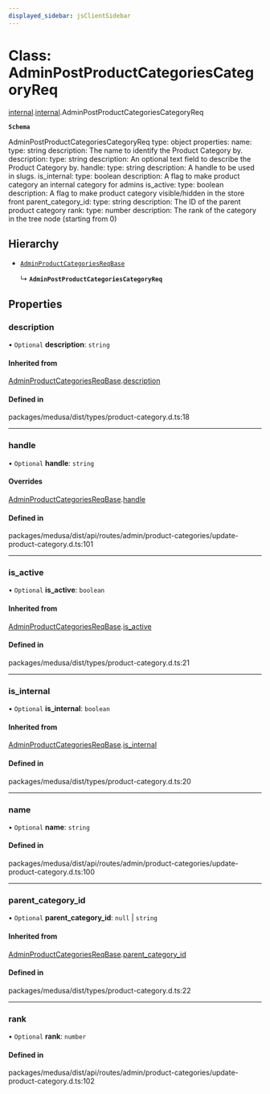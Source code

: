 ```yaml
---
displayed_sidebar: jsClientSidebar
---
```


# Class: AdminPostProductCategoriesCategoryReq

[internal](../modules/internal-8.md).[internal](../modules/internal-8.internal.md).AdminPostProductCategoriesCategoryReq

**`Schema`**

AdminPostProductCategoriesCategoryReq
type: object
properties:
  name:
    type: string
    description:  The name to identify the Product Category by.
  description:
    type: string
    description: An optional text field to describe the Product Category by.
  handle:
    type: string
    description:  A handle to be used in slugs.
  is_internal:
    type: boolean
    description: A flag to make product category an internal category for admins
  is_active:
    type: boolean
    description: A flag to make product category visible/hidden in the store front
  parent_category_id:
    type: string
    description: The ID of the parent product category
  rank:
    type: number
    description: The rank of the category in the tree node (starting from 0)

## Hierarchy

- [`AdminProductCategoriesReqBase`](internal-8.AdminProductCategoriesReqBase.md)

  ↳ **`AdminPostProductCategoriesCategoryReq`**

## Properties

### description

• `Optional` **description**: `string`

#### Inherited from

[AdminProductCategoriesReqBase](internal-8.AdminProductCategoriesReqBase.md).[description](internal-8.AdminProductCategoriesReqBase.md#description)

#### Defined in

packages/medusa/dist/types/product-category.d.ts:18

___

### handle

• `Optional` **handle**: `string`

#### Overrides

[AdminProductCategoriesReqBase](internal-8.AdminProductCategoriesReqBase.md).[handle](internal-8.AdminProductCategoriesReqBase.md#handle)

#### Defined in

packages/medusa/dist/api/routes/admin/product-categories/update-product-category.d.ts:101

___

### is\_active

• `Optional` **is\_active**: `boolean`

#### Inherited from

[AdminProductCategoriesReqBase](internal-8.AdminProductCategoriesReqBase.md).[is_active](internal-8.AdminProductCategoriesReqBase.md#is_active)

#### Defined in

packages/medusa/dist/types/product-category.d.ts:21

___

### is\_internal

• `Optional` **is\_internal**: `boolean`

#### Inherited from

[AdminProductCategoriesReqBase](internal-8.AdminProductCategoriesReqBase.md).[is_internal](internal-8.AdminProductCategoriesReqBase.md#is_internal)

#### Defined in

packages/medusa/dist/types/product-category.d.ts:20

___

### name

• `Optional` **name**: `string`

#### Defined in

packages/medusa/dist/api/routes/admin/product-categories/update-product-category.d.ts:100

___

### parent\_category\_id

• `Optional` **parent\_category\_id**: ``null`` \| `string`

#### Inherited from

[AdminProductCategoriesReqBase](internal-8.AdminProductCategoriesReqBase.md).[parent_category_id](internal-8.AdminProductCategoriesReqBase.md#parent_category_id)

#### Defined in

packages/medusa/dist/types/product-category.d.ts:22

___

### rank

• `Optional` **rank**: `number`

#### Defined in

packages/medusa/dist/api/routes/admin/product-categories/update-product-category.d.ts:102
